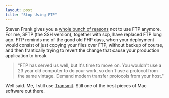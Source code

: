```yaml
---
layout: post
title: "Stop Using FTP"
---
```

Steven Frank gives you a [whole bunch of reasons](http://stevenf.com/archive/dont-use-ftp.php) not to use FTP anymore. For me, SFTP (the SSH version), together with scp, have replaced FTP long ago. FTP reminds me of the good old PHP days, when your deployment would consist of just copying your files over FTP, without backup of course, and then frantically trying to revert the change that cause your production application to break.

> "FTP has served us well, but it's time to move on. You wouldn't use a 23 year old computer to do your work, so don't use a protocol from the same vintage. Demand modern transfer protocols from your host."

Well said. Me, I still use [Transmit](http://www.panic.com/transmit/). Still one of the best pieces of Mac software out there.